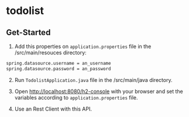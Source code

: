 # todolist

## Get-Started

1. Add this properties on ``application.properties`` file in the /src/main/resouces directory:

```bash
spring.datasource.username = an_username
spring.datasource.password = an_password
```

2. Run ``TodolistApplication.java`` file in the /src/main/java directory.

3. Open [http://localhost:8080/h2-console](http://localhost:8080/h2-console) with your browser and set the variables according to ``application.properties`` file.

4. Use an Rest Client with this API.
